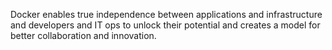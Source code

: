 Docker enables true independence between applications and infrastructure and developers and IT ops to unlock their potential and creates a model for better collaboration and innovation.